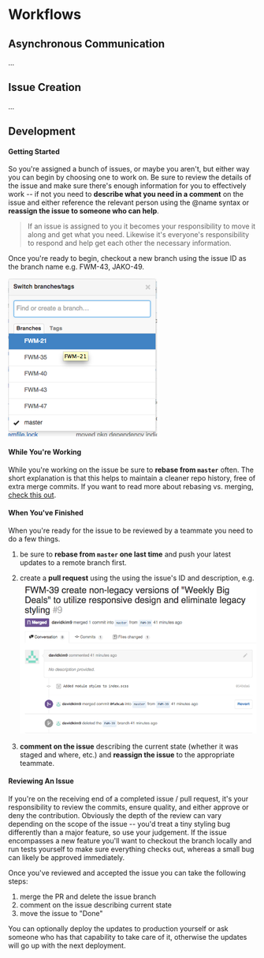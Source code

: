 # Workflows

## Asynchronous Communication

...



## Issue Creation

...



## Development

#### Getting Started

So you're assigned a bunch of issues, or maybe you aren't, but either way you
can begin by choosing one to work on. Be sure to review the details of the
issue and make sure there's enough information for you to effectively work --
if not you need to **describe what you need in a comment** on the issue and
either reference the relevant person using the @name syntax or  **reassign the
issue to someone who can help**.

> If an issue is assigned to you it becomes your responsibility to move it
> along and get what you need. Likewise it's everyone's responsibility to
> respond and help get each other the necessary information.

Once you're ready to begin, checkout a new branch using the issue ID as the
branch name e.g. FWM-43, JAKO-49.

![Issue Branches](resources/branches.png)

#### While You're Working

While you're working on the issue be sure to **rebase from `master`** often.
The short explanation is that this helps to maintain a cleaner repo history,
free of extra merge commits. If you want to read more about rebasing vs.
merging, [check this out](https://www.atlassian.com/git/tutorials/merging-vs-rebasing).

#### When You've Finished

When you're ready for the issue to be reviewed by a teammate you need to do
a few things.

1.  be sure to **rebase from `master` one last time** and push your latest
    updates to a remote branch first.
2.  create a **pull request** using the using the issue's ID and description,
    e.g. ![Pull Request](resources/pr.png)

3.  **comment on the issue** describing the current state (whether it was
    staged and where, etc.) and **reassign the issue** to the appropriate
    teammate.

#### Reviewing An Issue

If you're on the receiving end of a completed issue / pull request, it's your
responsibility to review the commits, ensure quality, and either approve or
deny the contribution. Obviously the depth of the review can vary depending on
the scope of the issue -- you'd treat a tiny styling bug differently than a
major feature, so use your judgement. If the issue encompasses a new feature
you'll want to checkout the branch locally and run tests yourself to make sure
everything checks out, whereas a small bug can likely be approved immediately.

Once you've reviewed and accepted the issue you can take the following steps:

1. merge the PR and delete the issue branch
2. comment on the issue describing current state
3. move the issue to "Done"

You can optionally deploy the updates to production yourself or ask someone
who has that capability to take care of it, otherwise the updates will go up
with the next deployment.


